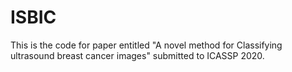 # ISBIC

This is the code for paper entitled "A novel method for Classifying  ultrasound breast cancer images" submitted to ICASSP 2020.
